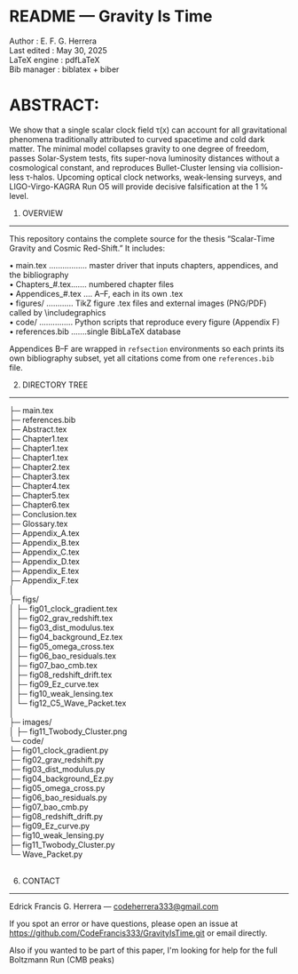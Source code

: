 
README  —  Gravity Is Time
===============================================================

Author :  E. F. G. Herrera <br>
Last edited :  May 30, 2025 <br>
LaTeX engine :  pdfLaTeX <br>
Bib manager :  biblatex + biber <br>


ABSTRACT:<br>
===============================================================
We show that a single scalar clock field τ(x) can account for all
gravitational phenomena traditionally attributed to curved spacetime
and cold dark matter.  The minimal model collapses gravity to one
degree of freedom, passes Solar-System tests, fits super-nova
luminosity distances without a cosmological constant, and reproduces
Bullet-Cluster lensing via collision-less τ-halos.  Upcoming optical
clock networks, weak-lensing surveys, and LIGO-Virgo-KAGRA Run O5 will
provide decisive falsification at the 1 % level. 
<br>

1.  OVERVIEW
----------------------------------------------------------------
This repository contains the complete source for the thesis
“Scalar-Time Gravity and Cosmic Red-Shift.”  It includes: <br>

  • main.tex .................  master driver that inputs chapters,
                          appendices, and the bibliography <br>
  • Chapters_#.tex....... numbered chapter files <br>
  • Appendices_#.tex .... A–F, each in its own .tex <br>
  • figures/ ............ TikZ figure .tex files and external
                          images (PNG/PDF) called by \includegraphics<br>
  • code/ ............... Python scripts that reproduce every
                          figure (Appendix F) <br>
  • references.bib .......single BibLaTeX database <br>

Appendices B–F are wrapped in `refsection` environments so each prints
its own bibliography subset, yet all citations come from one
`references.bib` file.<br>


2.  DIRECTORY TREE
----------------------------------------------------------------
├─ main.tex <br>
├─ references.bib <br>
├─ Abstract.tex <br>
├─ Chapter1.tex <br>
├─ Chapter1.tex <br>
├─ Chapter1.tex <br>
├─ Chapter2.tex <br>
├─ Chapter3.tex <br>
├─ Chapter4.tex <br>
├─ Chapter5.tex <br>
├─ Chapter6.tex <br>
├─ Conclusion.tex  <br>
├─ Glossary.tex<br>
├─ Appendix_A.tex<br>
├─ Appendix_B.tex<br>
├─ Appendix_C.tex<br>
├─ Appendix_D.tex<br>
├─ Appendix_E.tex<br>
├─ Appendix_F.tex<br>
│ <br>
├─ figs/<br>
│   ├─ fig01_clock_gradient.tex<br>
│   ├─ fig02_grav_redshift.tex<br>
│   ├─ fig03_dist_modulus.tex<br>
│   ├─ fig04_background_Ez.tex<br>
│   ├─ fig05_omega_cross.tex<br>
│   ├─ fig06_bao_residuals.tex<br>
│   ├─ fig07_bao_cmb.tex<br>
│   ├─ fig08_redshift_drift.tex<br>
│   ├─ fig09_Ez_curve.tex<br>
│   ├─ fig10_weak_lensing.tex<br>
│   └─ fig12_C5_Wave_Packet.tex<br>
│   <br>
├─ images/<br>
│   ├─ fig11_Twobody_Cluster.png<br>
└─ code/<br>
   ├─ fig01_clock_gradient.py<br>
   ├─ fig02_grav_redshift.py<br>
   ├─ fig03_dist_modulus.py<br>
   ├─ fig04_background_Ez.py<br>
   ├─ fig05_omega_cross.py<br>
   ├─ fig06_bao_residuals.py<br>
   ├─ fig07_bao_cmb.py<br>
   ├─ fig08_redshift_drift.py<br>
   ├─ fig09_Ez_curve.py<br>
   ├─ fig10_weak_lensing.py<br>
   ├─ fig11_Twobody_Cluster.py<br>
   └─ Wave_Packet.py<br>
<br>

6.  CONTACT
----------------------------------------------------------------
Edrick Francis G. Herrera — codeherrera333@gmail.com

If you spot an error or have questions, please open an issue at
https://github.com/CodeFrancis333/GravityIsTime.git or email directly.

Also if you wanted to be part of this paper, I'm looking for help for the full Boltzmann Run (CMB peaks)
